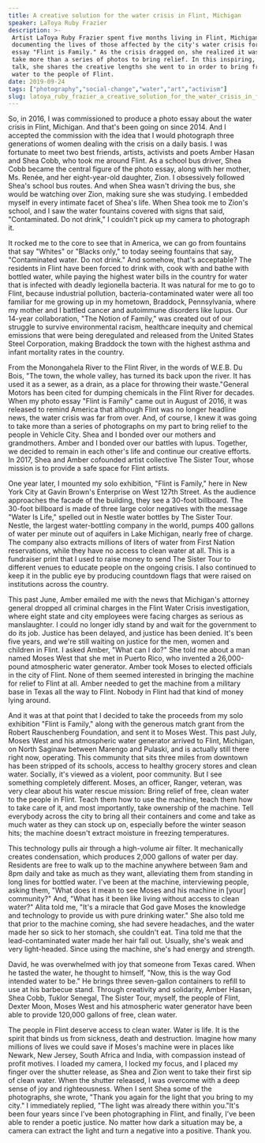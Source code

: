 ```yaml
---
title: A creative solution for the water crisis in Flint, Michigan
speaker: LaToya Ruby Frazier
description: >-
 Artist LaToya Ruby Frazier spent five months living in Flint, Michigan,
 documenting the lives of those affected by the city's water crisis for her photo
 essay "Flint is Family." As the crisis dragged on, she realized it was going to
 take more than a series of photos to bring relief. In this inspiring, surprising
 talk, she shares the creative lengths she went to in order to bring free, clean
 water to the people of Flint.
date: 2019-09-24
tags: ["photography","social-change","water","art","activism"]
slug: latoya_ruby_frazier_a_creative_solution_for_the_water_crisis_in_flint_michigan
---
```


So, in 2016, I was commissioned to produce a photo essay about the water crisis in Flint,
Michigan. And that's been going on since 2014. And I accepted the commission with the idea
that I would photograph three generations of women dealing with the crisis on a daily
basis. I was fortunate to meet two best friends, artists, activists and poets Amber Hasan
and Shea Cobb, who took me around Flint. As a school bus driver, Shea Cobb became the
central figure of the photo essay, along with her mother, Ms. Renée, and her
eight-year-old daughter, Zion. I obsessively followed Shea's school bus routes. And when
Shea wasn't driving the bus, she would be watching over Zion, making sure she was
studying. I embedded myself in every intimate facet of Shea's life. When Shea took me to
Zion's school, and I saw the water fountains covered with signs that said, "Contaminated.
Do not drink," I couldn't pick up my camera to photograph it.

It rocked me to the core to see that in America, we can go from fountains that say
"Whites" or "Blacks only," to today seeing fountains that say, "Contaminated water. Do not
drink." And somehow, that's acceptable? The residents in Flint have been forced to drink
with, cook with and bathe with bottled water, while paying the highest water bills in the
country for water that is infected with deadly legionella bacteria. It was natural for me
to go to Flint, because industrial pollution, bacteria-contaminated water were all too
familiar for me growing up in my hometown, Braddock, Pennsylvania, where my mother and I
battled cancer and autoimmune disorders like lupus. Our 14-year collaboration, "The Notion
of Family," was created out of our struggle to survive environmental racism, healthcare
inequity and chemical emissions that were being deregulated and released from the United
States Steel Corporation, making Braddock the town with the highest asthma and infant
mortality rates in the country.

From the Monongahela River to the Flint River, in the words of W.E.B. Du Bois, "The town,
the whole valley, has turned its back upon the river. It has used it as a sewer, as a
drain, as a place for throwing their waste."General Motors has been cited for dumping
chemicals in the Flint River for decades. When my photo essay "Flint is Family" came out
in August of 2016, it was released to remind America that although Flint was no longer
headline news, the water crisis was far from over. And, of course, I knew it was going to
take more than a series of photographs on my part to bring relief to the people in Vehicle
City. Shea and I bonded over our mothers and grandmothers. Amber and I bonded over our
battles with lupus. Together, we decided to remain in each other's life and continue our
creative efforts. In 2017, Shea and Amber cofounded artist collective The Sister Tour,
whose mission is to provide a safe space for Flint artists.

One year later, I mounted my solo exhibition, "Flint is Family," here in New York City at
Gavin Brown's Enterprise on West 127th Street. As the audience approaches the facade of
the building, they see a 30-foot billboard. The 30-foot billboard is made of three large
color negatives with the message "Water Is Life," spelled out in Nestle water bottles by
The Sister Tour. Nestle, the largest water-bottling company in the world, pumps 400
gallons of water per minute out of aquifers in Lake Michigan, nearly free of charge. The
company also extracts millions of liters of water from First Nation reservations, while
they have no access to clean water at all. This is a fundraiser print that I used to raise
money to send The Sister Tour to different venues to educate people on the ongoing crisis.
I also continued to keep it in the public eye by producing countdown flags that were
raised on institutions across the country.

This past June, Amber emailed me with the news that Michigan's attorney general dropped
all criminal charges in the Flint Water Crisis investigation, where eight state and city
employees were facing charges as serious as manslaughter. I could no longer idly stand by
and wait for the government to do its job. Justice has been delayed, and justice has been
denied. It's been five years, and we're still waiting on justice for the men, women and
children in Flint. I asked Amber, "What can I do?" She told me about a man named Moses
West that she met in Puerto Rico, who invented a 26,000-pound atmospheric water generator.
Amber took Moses to elected officials in the city of Flint. None of them seemed interested
in bringing the machine for relief to Flint at all. Amber needed to get the machine from a
military base in Texas all the way to Flint. Nobody in Flint had that kind of money lying
around.

And it was at that point that I decided to take the proceeds from my solo exhibition
"Flint is Family," along with the generous match grant from the Robert Rauschenberg
Foundation, and sent it to Moses West. This past July, Moses West and his atmospheric water
generator arrived to Flint, Michigan, on North Saginaw between Marengo and Pulaski, and is
actually still there right now, operating. This community that sits three miles from
downtown has been stripped of its schools, access to healthy grocery stores and clean
water. Socially, it's viewed as a violent, poor community. But I see something completely
different. Moses, an officer, Ranger, veteran, was very clear about his water rescue
mission: Bring relief of free, clean water to the people in Flint. Teach them how to use
the machine, teach them how to take care of it, and most importantly, take ownership of
the machine. Tell everybody across the city to bring all their containers and come and
take as much water as they can stock up on, especially before the winter season hits; the
machine doesn't extract moisture in freezing temperatures.

This technology pulls air through a high-volume air filter. It mechanically creates
condensation, which produces 2,000 gallons of water per day. Residents are free to walk up
to the machine anywhere between 9am and 8pm daily and take as much as they want,
alleviating them from standing in long lines for bottled water. I've been at the machine,
interviewing people, asking them, "What does it mean to see Moses and his machine in
[your] community?" And, "What has it been like living without access to clean water?"
Alita told me, "It's a miracle that God gave Moses the knowledge and technology to provide
us with pure drinking water." She also told me that prior to the machine coming, she had
severe headaches, and the water made her so sick to her stomach, she couldn't eat. Tina
told me that the lead-contaminated water made her hair fall out. Usually, she's weak and
very light-headed. Since using the machine, she's had energy and strength.

David, he was overwhelmed with joy that someone from Texas cared. When he tasted the
water, he thought to himself, "Now, this is the way God intended water to be." He brings
three seven-gallon containers to refill to use at his barbecue stand. Through creativity
and solidarity, Amber Hasan, Shea Cobb, Tuklor Senegal, The Sister Tour, myself, the
people of Flint, Dexter Moon, Moses West and his atmospheric water generator have been
able to provide 120,000 gallons of free, clean water.

The people in Flint deserve access to clean water. Water is life. It is the spirit that
binds us from sickness, death and destruction. Imagine how many millions of lives we could
save if Moses's machine were in places like Newark, New Jersey, South Africa and India,
with compassion instead of profit motives. I loaded my camera, I locked my focus, and I
placed my finger over the shutter release, as Shea and Zion went to take their first sip
of clean water. When the shutter released, I was overcome with a deep sense of joy and
righteousness. When I sent Shea some of the photographs, she wrote, "Thank you again for
the light that you bring to my city." I immediately replied, "The light was already there
within you."It's been four years since I've been photographing in Flint, and finally, I've
been able to render a poetic justice. No matter how dark a situation may be, a camera can
extract the light and turn a negative into a positive. Thank you.

<!--
ad_duration=3.33
comment_count=22
event="We the Future"
external_start_time=0
has_talk_citation=1
intro_duration=11.82
is_subtitle_required="False"
is_talk_featured="True"
language="en"
language_swap="False"
native_language="en"
number_of_related_talks=6
number_of_speakers=1
number_of_subtitled_videos=16
number_of_tags=5
number_of_talk_download_languages=16
number_of_talk_more_resources=0
number_of_talk_recommendations=1
number_of_talks_take_actions=1
post_ad_duration=0.83
published_timestamp="2019-11-20 15:57:52"
recording_date="2019-09-24"
speaker_description="Visual artist"
speaker_is_published=1
speaker_name="LaToya Ruby Frazier"
talk_more_resources=[]
talk_name="A creative solution for the water crisis in Flint, Michigan"
talk_recommendations_blurb="More resources curated by LaToya Ruby Frazier"
talks_tags=["photography","social-change","water","art","activism"]
url_audio="https://download.ted.com/talks/LaToyaRubyFrazier_2019S.mp3?apikey=acme-roadrunner"
url_photo_speaker="https://pe.tedcdn.com/images/ted/2261334cf53afbaf7e6a9e91f706c6113462b116_254x191.jpg"
url_photo_talk="https://s3.amazonaws.com/talkstar-photos/uploads/4c5323b6-a976-41d6-adbd-5b5f815c96ed/LaToyaRubyFrazier_2019S-embed.jpg"
url_webpage="https://www.ted.com/talks/latoya_ruby_frazier_a_creative_solution_for_the_water_crisis_in_flint_michigan"
video_type_name="TED Stage Talk"
-->